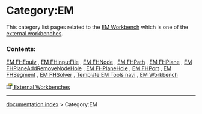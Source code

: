 # Category:EM
This category list pages related to the [EM Workbench](EM_Workbench.md) which is one of the [external workbenches](external_workbenches.md).

### Contents:

[EM FHEquiv](EM_FHEquiv.md) , [EM FHInputFile](EM_FHInputFile.md) , [EM FHNode](EM_FHNode.md) , [EM FHPath](EM_FHPath.md) , [EM FHPlane](EM_FHPlane.md) , [EM FHPlaneAddRemoveNodeHole](EM_FHPlaneAddRemoveNodeHole.md) , [EM FHPlaneHole](EM_FHPlaneHole.md) , [EM FHPort](EM_FHPort.md) , [EM FHSegment](EM_FHSegment.md) , [EM FHSolver](EM_FHSolver.md) , [Template:EM Tools navi](Template_EM_Tools_navi.md) , [EM Workbench](EM_Workbench.md)

[<img src="images/Property.png" style="width:16px"> External Workbenches](Category_External_Workbenches.md)

---
[documentation index](../README.md) > Category:EM
